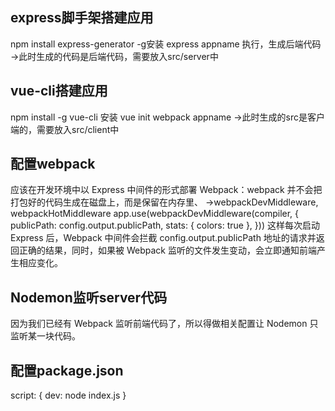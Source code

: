 ## express脚手架搭建应用

npm install express-generator -g安装
express appname 执行，生成后端代码
->此时生成的代码是后端代码，需要放入src/server中

## vue-cli搭建应用
npm install -g vue-cli 安装
vue init webpack appname
->此时生成的src是客户端的，需要放入src/client中

## 配置webpack
应该在开发环境中以 Express 中间件的形式部署 Webpack：webpack 并不会把打包好的代码生成在磁盘上，而是保留在内存里、
->webpackDevMiddleware, webpackHotMiddleware 
app.use(webpackDevMiddleware(compiler, {
  publicPath: config.output.publicPath,
  stats: { colors: true },
}))
这样每次启动 Express 后，Webpack 中间件会拦截 config.output.publicPath 地址的请求并返回正确的结果，同时，如果被 Webpack 监听的文件发生变动，会立即通知前端产生相应变化。

## Nodemon监听server代码
因为我们已经有 Webpack 监听前端代码了，所以得做相关配置让 Nodemon 只监听某一块代码。

## 配置package.json
script: {
  dev: node index.js
}

